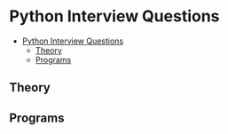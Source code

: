 # Python Interview Questions

- [Python Interview Questions](#python-interview-questions)
  - [Theory](#theory)
  - [Programs](#programs)

## Theory

## Programs
